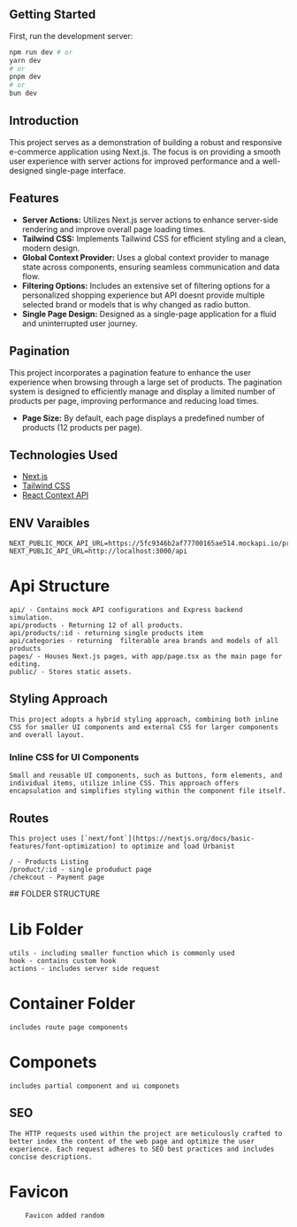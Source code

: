 ## Getting Started

First, run the development server:

```bash
npm run dev # or
yarn dev
# or
pnpm dev
# or
bun dev
```

## Introduction

This project serves as a demonstration of building a robust and responsive e-commerce application using Next.js. The focus is on providing a smooth user experience with server actions for improved performance and a well-designed single-page interface.

## Features

- **Server Actions:** Utilizes Next.js server actions to enhance server-side rendering and improve overall page loading times.
- **Tailwind CSS:** Implements Tailwind CSS for efficient styling and a clean, modern design.
- **Global Context Provider:** Uses a global context provider to manage state across components, ensuring seamless communication and data flow.
- **Filtering Options:** Includes an extensive set of filtering options for a personalized shopping experience but API doesnt provide multiple selected brand or models that is why changed as radio button.
- **Single Page Design:** Designed as a single-page application for a fluid and uninterrupted user journey.

## Pagination

This project incorporates a pagination feature to enhance the user experience when browsing through a large set of products. The pagination system is designed to efficiently manage and display a limited number of products per page, improving performance and reducing load times.

- **Page Size:** By default, each page displays a predefined number of products (12 products per page).

## Technologies Used

- [Next.js](https://nextjs.org/)
- [Tailwind CSS](https://tailwindcss.com/)
- [React Context API](https://reactjs.org/docs/context.html)

## ENV Varaibles

    NEXT_PUBLIC_MOCK_API_URL=https://5fc9346b2af77700165ae514.mockapi.io/products
    NEXT_PUBLIC_API_URL=http://localhost:3000/api

# Api Structure

    api/ - Contains mock API configurations and Express backend simulation.
    api/products - Returning 12 of all products.
    api/products/:id - returning single products item
    api/categories - returning  filterable area brands and models of all products
    pages/ - Houses Next.js pages, with app/page.tsx as the main page for editing.
    public/ - Stores static assets.

## Styling Approach

    This project adopts a hybrid styling approach, combining both inline CSS for smaller UI components and external CSS for larger components and overall layout.

### Inline CSS for UI Components

    Small and reusable UI components, such as buttons, form elements, and individual items, utilize inline CSS. This approach offers encapsulation and simplifies styling within the component file itself.

## Routes

    This project uses [`next/font`](https://nextjs.org/docs/basic-features/font-optimization) to optimize and load Urbanist

    / - Products Listing
    /product/:id - single produduct page
    /chekcout - Payment page

## FOLDER STRUCTURE

# Lib Folder

    utils - including smaller function which is commonly used
    hook - contains custom hook
    actions - includes server side request

# Container Folder

    includes route page components

# Componets

    includes partial component and ui componets

## SEO

    The HTTP requests used within the project are meticulously crafted to better index the content of the web page and optimize the user experience. Each request adheres to SEO best practices and includes concise descriptions.

# Favicon

        Favicon added random
